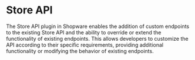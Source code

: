 # Store API

The Store API plugin in Shopware enables the addition of custom endpoints to the existing Store API and the ability to override or extend the functionality of existing endpoints. This allows developers to customize the API according to their specific requirements, providing additional functionality or modifying the behavior of existing endpoints.
